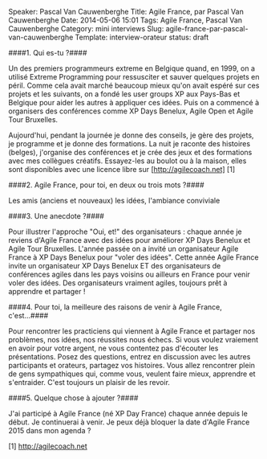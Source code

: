 Speaker: Pascal Van Cauwenberghe
Title: Agile France, par Pascal Van Cauwenberghe
Date: 2014-05-06 15:01
Tags: Agile France, Pascal Van Cauwenberghe
Category: mini interviews
Slug: agile-france-par-pascal-van-cauwenberghe
Template: interview-orateur
status: draft




####1. Qui es-tu ?####

Un des premiers programmeurs extreme en Belgique quand, en 1999, on a utilisé Extreme Programming pour ressusciter et sauver quelques projets en péril. Comme cela avait marché beaucoup mieux qu'on avait espéré sur ces projets et les suivants, on a fondé les user groups XP aux Pays-Bas et Belgique pour aider les autres à appliquer ces idées. Puis on a commencé à organisers des conférences comme XP Days Benelux, Agile Open et Agile Tour Bruxelles.

Aujourd'hui, pendant la journée je donne des conseils, je gère des projets, je programme et je donne des formations. La nuit je raconte des histoires (belges), j'organise des conférences et je crée des jeux et des formations avec mes collègues créatifs. Essayez-les au boulot ou à la maison, elles sont disponibles avec une licence libre sur [http://agilecoach.net] [1]

####2. Agile France, pour toi, en deux ou trois mots ?####

Les amis (anciens et nouveaux) les idées, l'ambiance conviviale

####3. Une anecdote ?####

Pour illustrer l'approche "Oui, et!" des organisateurs : chaque année je reviens d'Agile France avec des idées pour améliorer XP Days Benelux et Agile Tour Bruxelles. L'année passée on a invité un organisateur Agile France à XP Days Benelux pour "voler des idées". Cette année Agile France invite un organisateur XP Days Benelux ET des organisateurs de conférences agiles dans les pays voisins ou ailleurs en France pour venir voler des idées. Des organisateurs vraiment agiles, toujours prêt à apprendre et partager !

####4. Pour toi, la meilleure des raisons de venir à Agile France, c'est...####

Pour rencontrer les practiciens qui viennent à Agile France et partager nos problèmes, nos idées, nos réussites nous échecs. Si vous voulez vraiement en avoir pour votre argent, ne vous contentez pas d'écouter les présentations. Posez des questions, entrez en discussion avec les autres participants et orateurs, partagez vos histoires. Vous allez rencontrer plein de gens sympathiques qui, comme vous, veulent faire mieux, apprendre et s'entraider. C'est toujours un plaisir de les revoir.

####5. Quelque chose à ajouter ?####

J'ai participé à Agile France (né XP Day France) chaque année depuis le début. Je continuerai à venir. Je peux déjà bloquer la date d'Agile France 2015 dans mon agenda ?


[1] http://agilecoach.net
